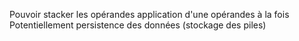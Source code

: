 Pouvoir stacker les opérandes application d'une opérandes à la fois
Potentiellement persistence des données (stockage des piles) 